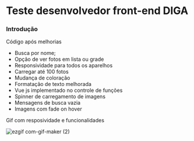 # Teste desenvolvedor front-end DIGA #

### Introdução ###

Código após melhorias

- Busca por nome;
- Opção de ver fotos em lista ou grade
- Responsividade para todos os aparelhos
- Carregar até 100 fotos
- Mudança de coloração
- Formatação de texto melhorada
- Vue js implementado no controle de funções
- Spinner de carregamento de imagens 
- Mensagens de busca vazia
- Imagens com fade on hover

Gif com resposividade e funcionalidades

![ezgif com-gif-maker (2)](https://user-images.githubusercontent.com/96316977/147518008-998aa7da-1090-4fa0-bb75-c130b6396ab3.gif)
